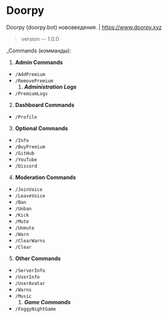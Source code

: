 # Doorpy
Doorpy (doorpy.bot) нововведения. | https://www.doorpy.xyz
> version -- 1.0.0

_Commands (комманды):
 1. **Admin Commands**
* `/AddPremium`
* `/RemovePremium`
  1) ***Administration Logs***
* `/PremiumLogs`
 2. **Dashboard Commands**
* `/Profile`
 3. **Optional Commands**
* `/Info`
* `/BuyPremium`
* `/GitHub`
* `/YouTube`
* `/Discord`
 4. **Moderation Commands**
* `/JoinVoice`
* `/LeaveVoice`
* `/Ban`
* `/Unban`
* `/Kick`
* `/Mute`
* `/Unmute`
* `/Warn`
* `/ClearWarns`
* `/Clear`
 5. **Other Commands**
* `/ServerInfo`
* `/UserInfo`
* `/UserAvatar`
* `/Warns`
* `/Music`
  1) ***Game Commands***
* `/FoggyNightGame`
